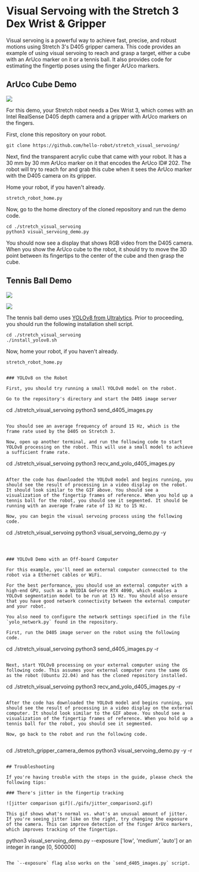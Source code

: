 # Visual Servoing with the Stretch 3 Dex Wrist & Gripper



Visual servoing is a powerful way to achieve fast, precise, and robust motions using Stretch 3's D405 gripper camera. This code provides an example of using visual servoing to reach and grasp a target, either a cube with an ArUco marker on it or a tennis ball. It also provides code for estimating the fingertip poses using the finger ArUco markers. 



## ArUco Cube Demo



![](/gifs/reach_for_aruco_marker_cube.gif)



For this demo, your Stretch robot needs a Dex Wrist 3, which comes with an Intel RealSense D405 depth camera and a gripper with ArUco markers on the fingers. 

First, clone this repository on your robot. 

```
git clone https://github.com/hello-robot/stretch_visual_servoing/
```

Next, find the transparent acrylic cube that came with your robot. It has a 30 mm by 30 mm ArUco marker on it that encodes the ArUco ID# 202. The robot will try to reach for and grab this cube when it sees the ArUco marker with the D405 camera on its gripper. 

Home your robot, if you haven't already. 

```
stretch_robot_home.py
```

Now, go to the home directory of the cloned repository and run the demo code.

```
cd ./stretch_visual_servoing
python3 visual_servoing_demo.py
```

You should now see a display that shows RGB video from the D405 camera. When you show the ArUco cube to the robot, it should try to move the 3D point between its fingertips to the center of the cube and then grasp the cube. 



## Tennis Ball Demo



![](/gifs/tennis_ball.gif)



![](/gifs/tennis_ball_stretch_view.gif)


The tennis ball demo uses [YOLOv8 from Ultralytics](https://github.com/ultralytics/ultralytics). Prior to proceeding, you should run the following installation shell script.

```
cd ./stretch_visual_servoing
./install_yolov8.sh
```

Now, home your robot, if you haven't already. 

```
stretch_robot_home.py


### YOLOv8 on the Robot

First, you should try running a small YOLOv8 model on the robot. 

Go to the repository's directory and start the D405 image server

```
cd ./stretch_visual_servoing
python3 send_d405_images.py 
```

You should see an average frequency of around 15 Hz, which is the frame rate used by the D405 on Stretch 3.

Now, open up another terminal, and run the following code to start YOLOv8 processing on the robot. This will use a small model to achieve a sufficient frame rate. 

```
cd ./stretch_visual_servoing
python3 recv_and_yolo_d405_images.py
```

After the code has downloaded the YOLOv8 model and begins running, you should see the result of processing in a video display on the robot. It should look similar to the GIF above. You should see a visualization of the fingertip frames of reference. When you hold up a tennis ball for the robot, you should see it segmented. It should be running with an average frame rate of 13 Hz to 15 Hz.

Now, you can begin the visual servoing process using the following code.

```
cd ./stretch_visual_servoing
python3 visual_servoing_demo.py -y
```



### YOLOv8 Demo with an Off-board Computer

For this example, you'll need an external computer conneccted to the robot via a Ethernet cables or WiFi.

For the best performance, you should use an external computer with a high-end GPU, such as a NVIDIA GeForce RTX 4090, which enables a YOLOv8 segmentation model to be run at 15 Hz. You should also ensure that you have good network connectivity between the external computer and your robot. 

You also need to configure the network settings specified in the file `yolo_network.py` found in the repository.

First, run the D405 image server on the robot using the following code.

```
cd ./stretch_visual_servoing
python3 send_d405_images.py -r
```

Next, start YOLOv8 processing on your external computer using the following code. This assumes your external computer runs the same OS as the robot (Ubuntu 22.04) and has the cloned repository installed.

```
cd ./stretch_visual_servoing
python3 recv_and_yolo_d405_images.py -r
```

After the code has downloaded the YOLOv8 model and begins running, you should see the result of processing in a video display on the external computer. It should look similar to the GIF above. You should see a visualization of the fingertip frames of reference. When you hold up a tennis ball for the robot, you should see it segmented.

Now, go back to the robot and run the following code.


```
cd ./stretch_gripper_camera_demos
python3 visual_servoing_demo.py -y -r
```

## Troubleshooting

If you're having trouble with the steps in the guide, please check the following tips:

### There's jitter in the fingertip tracking

![jitter comparison gif](./gifs/jitter_comparison2.gif)

This gif shows what's normal vs. what's an unusual amount of jitter. If you're seeing jitter like on the right, try changing the exposure of the camera. This can improve detection of the finger ArUco markers, which improves tracking of the fingertips.

```
python3 visual_servoing_demo.py --exposure ['low', 'medium', 'auto'] or an integer in range [0, 500000]
```

The `--exposure` flag also works on the `send_d405_images.py` script.
